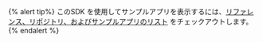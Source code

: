 {% alert tip%}
このSDK を使用してサンプルアプリを表示するには、[リファレンス、リポジトリ、およびサンプルアプリのリスト]({{site.baseurl}}/docs/developer_guide/references/) をチェックアウトします。
{% endalert %}